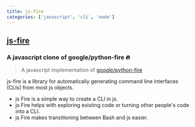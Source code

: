 ```yaml
---
title: js-fire
categories: ['javascript', 'cli', 'node']
---
```

## [js-fire](https://github.com/craigmulligan/js-fire)

### A javascript clone of google/python-fire 🔥


> A javascript implementation of [google/python-fire](https://github.com/google/python-fire)

js-fire is a library for automatically generating command line interfaces
(CLIs) from most js objects.

- js Fire is a simple way to create a CLI in js.
- js Fire helps with exploring existing code or turning other people's code
  into a CLI.
- js Fire makes transitioning between Bash and js easier.
